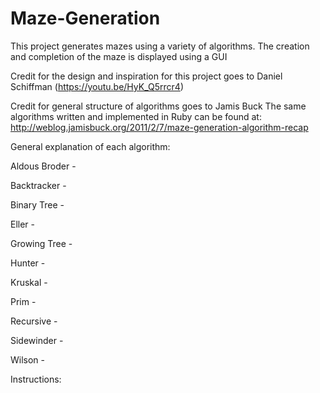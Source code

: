 # Maze-Generation
This project generates mazes using a variety of algorithms. The creation and completion of the maze is displayed using a GUI

Credit for the design and inspiration for this project goes to Daniel Schiffman (https://youtu.be/HyK_Q5rrcr4)

Credit for general structure of algorithms goes to Jamis Buck
The same algorithms written and implemented in Ruby can be found at: http://weblog.jamisbuck.org/2011/2/7/maze-generation-algorithm-recap

General explanation of each algorithm:

Aldous Broder - 

Backtracker - 

Binary Tree -

Eller - 

Growing Tree - 

Hunter -

Kruskal - 

Prim -

Recursive - 

Sidewinder - 

Wilson -

Instructions: